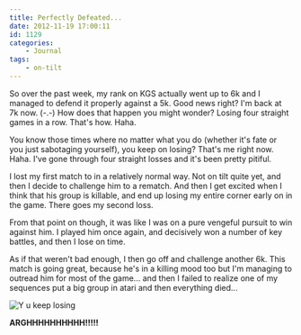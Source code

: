 ```yaml
---
title: Perfectly Defeated...
date: 2012-11-19 17:00:11
id: 1129
categories:
	- Journal
tags:
	- on-tilt
---
```


So over the past week, my rank on KGS actually went up to 6k and I managed to defend it properly against a 5k. Good news right? I'm back at 7k now. (-.-) How does that happen you might wonder? Losing four straight games in a row. That's how. Haha.

You know those times where no matter what you do (whether it's fate or you just sabotaging yourself), you keep on losing? That's me right now. Haha. I've gone through four straight losses and it's been pretty pitiful.

I lost my first match to in a relatively normal way. Not on tilt quite yet, and then I decide to challenge him to a rematch. And then I get excited when I think that his group is killable, and end up losing my entire corner early on in the game. There goes my second loss.

From that point on though, it was like I was on a pure vengeful pursuit to win against him. I played him once again, and decisively won a number of key battles, and then I lose on time.

As if that weren't bad enough, I then go off and challenge another 6k. This match is going great, because he's in a killing mood too but I'm managing to outread him for most of the game... and then I failed to realize one of my sequences put a big group in atari and then everything died...

![](/images/2012/11/losingmeme.jpg "Y u keep losing")

**ARGHHHHHHHHHH!!!!!**